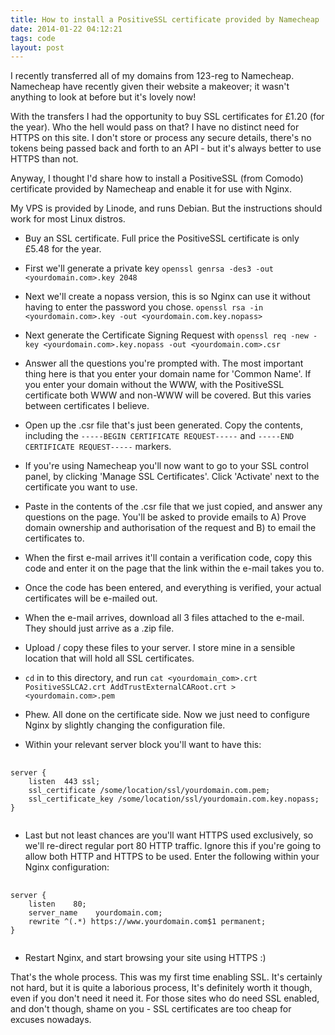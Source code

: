 ```yaml
---
title: How to install a PositiveSSL certificate provided by Namecheap
date: 2014-01-22 04:12:21 
tags: code
layout: post
---
```

I recently transferred all of my domains from 123-reg to Namecheap. Namecheap have recently given their website a makeover; it wasn't anything to look at before but it's lovely now! 

With the transfers I had the opportunity to buy SSL certificates for £1.20 (for the year). Who the hell would pass on that? I have no distinct need for HTTPS on this site. I don't store or process any secure details, there's no tokens being passed back and forth to an API - but it's always better to use HTTPS than not. 

Anyway, I thought I'd share how to install a PositiveSSL (from Comodo) certificate provided by Namecheap and enable it for use with Nginx. 

My VPS is provided by Linode, and runs Debian. But the instructions should work for most Linux distros. 

* Buy an SSL certificate. Full price the PositiveSSL certificate is only £5.48 for the year. 

* First we'll generate a private key `openssl genrsa -des3 -out <yourdomain.com>.key 2048`

* Next we'll create a nopass version, this is so Nginx can use it without having to enter the password you chose. `openssl rsa -in <yourdomain.com>.key -out <yourdomain.com.key.nopass>`

* Next generate the Certificate Signing Request with `openssl req -new -key <yourdomain.com>.key.nopass -out <yourdomain.com>.csr`

* Answer all the questions you're prompted with. The most important thing here is that you enter your domain name for 'Common Name'. If you enter your domain without the WWW, with the PositiveSSL certificate both WWW and non-WWW will be covered. But this varies between certificates I believe.

* Open up the .csr file that's just been generated. Copy the contents, including the `-----BEGIN CERTIFICATE REQUEST-----` and `-----END CERTIFICATE REQUEST-----` markers. 

* If you're using Namecheap you'll now want to go to your SSL control panel, by clicking 'Manage SSL Certificates'. Click 'Activate' next to the certificate you want to use.

* Paste in the contents of the .csr file that we just copied, and answer any questions on the page. You'll be asked to provide emails to A) Prove domain ownership and authorisation of the request and B) to email the certificates to. 

* When the first e-mail arrives it'll contain a verification code, copy this code and enter it on the page that the link within the e-mail takes you to.

* Once the code has been entered, and everything is verified, your actual certificates will be e-mailed out. 

* When the e-mail arrives, download all 3 files attached to the e-mail. They should just arrive as a .zip file.

* Upload / copy these files to your server. I store mine in a sensible location that will hold all SSL certificates. 

* `cd` in to this directory, and run `cat <yourdomain_com>.crt PositiveSSLCA2.crt AddTrustExternalCARoot.crt > <yourdomain.com>.pem`

* Phew. All done on the certificate side. Now we just need to configure Nginx by slightly changing the configuration file.

* Within your relevant server block you'll want to have this:

<pre>
	<code>
server {
    listen  443 ssl;
	ssl_certificate	/some/location/ssl/yourdomain.com.pem;
	ssl_certificate_key	/some/location/ssl/yourdomain.com.key.nopass;
}
    </code>
</pre>

* Last but not least chances are you'll want HTTPS used exclusively, so we'll re-direct regular port 80 HTTP traffic. Ignore this if you're going to allow both HTTP and HTTPS to be used. Enter the following within your Nginx configuration: 

<pre>
	<code>
server {
	listen    80;
    server_name    yourdomain.com;
    rewrite ^(.*) https://www.yourdomain.com$1 permanent;
}
    </code>
</pre>

* Restart Nginx, and start browsing your site using HTTPS :)

That's the whole process. This was my first time enabling SSL. It's certainly not hard, but it is quite a laborious process, It's definitely worth it though, even if you don't need it need it. For those sites who do need SSL enabled, and don't though, shame on you - SSL certificates are too cheap for excuses nowadays.  



